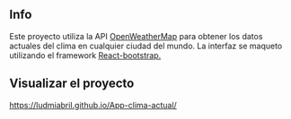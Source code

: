 ## Info
Este proyecto utiliza la API <a href="https://openweathermap.org/">OpenWeatherMap</a> para obtener los datos actuales del clima en cualquier ciudad del mundo. La interfaz se maqueto utilizando el framework <a href="https://react-bootstrap.netlify.app/">React-bootstrap.</a>

## Visualizar el proyecto
https://ludmiabril.github.io/App-clima-actual/
